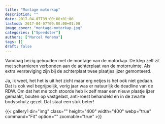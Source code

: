 ```yaml
---
title: "Montage motorkap"
description: ""
date: 2017-04-07T09:00:00+01:00
lastmod: 2017-04-07T09:00:00+01:00
image_cover: "montage-motorkap.jpg"
categories: ["Speedster"]
authors: ["Marcel Venema"] 
tags: []
draft: false
---
```


Vandaag bezig gehouden met de montage van de motorkap. De klep zelf zit met scharnieren verbonden aan de achterplaat van de motorruimte. Als extra versteviging zijn bij de achterplaat twee plaatjes ijzer gemonteerd.

Ja, ik weet, het het is uit het zicht maar erg netjes is het ook niet gedaan. Dat is ook wel begrijpelijk, vorig jaar was er natuurlijk de deadline van de RDW. Om dat het me toch stoorde heb ik zelf maar een nieuw plaatje ijzer gemaakt, bouten op vastgelast, anti-roest behandeld en in de zwarte bodyschutz gezet. Dat staat een stuk beter!


{{< gallery1 dir="img" class="" height="400" width="400" webp="true" command="Fit" option="" zoomable="true" >}}

&nbsp;
